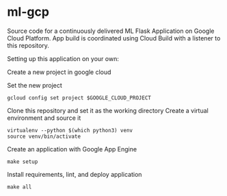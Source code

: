 # ml-gcp
Source code for a continuously delivered ML Flask Application on Google Cloud Platform. App build is coordinated using Cloud Build with a listener to this repository.

Setting up this application on your own:  

Create a new project in google cloud

Set the new project
```{bash}
gcloud config set project $GOOGLE_CLOUD_PROJECT
```
Clone this repository and set it as the working directory
Create a virtual environment and source it
```{bash}
virtualenv --python $(which python3) venv
source venv/bin/activate
```
Create an application with Google App Engine
```{bash}
make setup
```
Install requirements, lint, and deploy application
```{bash}
make all
```

